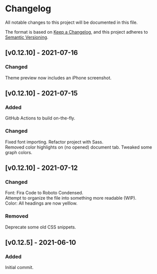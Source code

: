 # Changelog
All notable changes to this project will be documented in this file.

The format is based on [Keep a Changelog](https://keepachangelog.com/en/1.0.0/),
and this project adheres to [Semantic Versioning](https://semver.org/spec/v2.0.0.html).

## [v0.12.10] - 2021-07-16

### Changed
Theme preview now includes an iPhone screenshot.

## [v0.12.10] - 2021-07-15

### Added
GitHub Actions to build on-the-fly.

### Changed
Fixed font importing.
Refactor project with Sass.   
Removed color highlights on (no opened) document tab.
Tweaked some graph colors.

## [v0.12.10] - 2021-07-12
### Changed
Font: Fira Code to Roboto Condensed.  
Attempt to organize the file into something more readable (WIP).  
Color: All headings are now yelllow.  

### Removed
Deprecate some old CSS snippets.

## [v0.12.5] - 2021-06-10

### Added
Initial commit.
